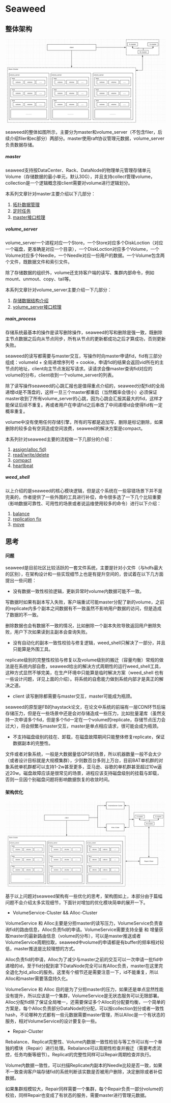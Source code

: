 # Seaweed

## 整体架构

<img src="../../images/seaweed_arch.png" alt="seaweed_arch" style="zoom:50%;" />

seaweed的整体如图所示，主要分为master和volume_server（不包含filer，后续介绍filer和ec部分）两部分。master使用raft协议管理元数据，volume_server负责数据存储。

##### master

seaweed支持按DataCenter、Rack、DataNode的物理单元管理存储单元Volume（存储数据的最小单元，默认30G），并且支持collect管理volume，collection是一个逻辑概念按client需要对volume进行逻辑划分。

本系列文章针对master主要介绍以下几部分：

1. [拓扑数据管理](https://github.com/joeylichang/joeylichang.github.io/blob/master/src/seaweed/master/tupo/tupo.md)
2. [定时任务](https://github.com/joeylichang/joeylichang.github.io/blob/master/src/seaweed/master/collect_full_and_garbage.md)
3. [master接口梳理](https://github.com/joeylichang/joeylichang.github.io/blob/master/src/seaweed/master/master_interface.md)



##### volume_server

volume_server一个进程对应一个Store，一个Store对应多个DiskLoction（对应一个磁盘，更准确是对应一个目录），一个DiskLoction对应多个Volume，一个Volume对应多个Needle，一个Needle对应一份用户的数据。一个Volume包含两个文件，既数据文件和索引文件。

除了存储数据的组织外，volume还支持客户端的读写、集群内部命令，例如mount、unmout、copy、tail等。

本系列文章针对volume_server主要介绍一下几部分：

1. [存储数据结构介绍](https://github.com/joeylichang/joeylichang.github.io/blob/master/src/seaweed/volume_server/data_type/organization.md)
2. [volume_server接口梳理](https://github.com/joeylichang/joeylichang.github.io/blob/master/src/seaweed/volume_server/volume_interface.md)



##### main_process

存储系统最基本的操作是读写删除操作，seaweed的写和删除是强一致，既删除主节点数据之后向从节点同步，所有从节点的更新都成功之后才算成功，否则更新失败。

seaweed的读写都需要与master交互，写操作时向master申请fid，fid有三部分组成：volumeId + 全局递增序列号 + cookie，申请fid的结果会返回vid所在的主节点的地址，client向主节点发起写请求。读请求会像master查询fid对应的volume的分布，client收到一个volume_server的列表。

除了读写操作seaweed的心跳汇报也是值得重点介绍的，seaweed分配fid的全局递增id是不落盘的，这样一旦三个master都重启（当然概率会很小）必须保证master收到了所有volume_server的心跳，因为心跳会汇报其最大的fid，这样才能保证后续不重复。再或者用户在申请fid之后串改了中间递增id会使得fid有一定概率重复。

volume中没有使用任何存储引擎，所有的写都是追加写，删除是标记删除，如果删除的较多会有空洞造成空间浪费，seaweed的解决方案是compact。

本系列针对seaweed主要的流程做一下几部分的介绍：

1. [assign(alloc fid)](https://github.com/joeylichang/joeylichang.github.io/blob/master/src/seaweed/main_process/assign.md)
2. [read/write/delete](https://github.com/joeylichang/joeylichang.github.io/blob/master/src/seaweed/main_process/write_read_del.md)
3. [compact](https://github.com/joeylichang/joeylichang.github.io/blob/master/src/seaweed/main_process/compact.md)
4. [heartbeat](https://github.com/joeylichang/joeylichang.github.io/blob/master/src/seaweed/main_process/heart_beat.md)



##### weed_shell

以上介绍的是seaweed的核心模块逻辑，但是这个系统在一些容错场景下并不是完美的，作者提供了一些外围的工具进行补偿，命令很多选了一下几个比较重要（影响数据可靠性、可用性的场景或者说运维使用较多的命令）进行以下介绍：

1. [balance](https://github.com/joeylichang/joeylichang.github.io/blob/master/src/seaweed/weed_shell/balance.md)
2. [replication fix](https://github.com/joeylichang/joeylichang.github.io/blob/master/src/seaweed/weed_shell/fix_replication.md)
3. [move](https://github.com/joeylichang/joeylichang.github.io/blob/master/src/seaweed/weed_shell/move.md)



## 思考

#### 问题

seaweed是目前社区比较活跃的一套文件系统，主要是针对小文件（与hdfs最大的区别），在架构设计和一些实现细节上也是有提升空间的，尝试着在以下几方面提出一些问题：

* 没有数据一致性校验逻辑，更新异常时volume内数据可能不一致。

写数据时如果有副本写入失败，客户端重试可能master分配了新的volume，之前的replicate内多个副本之间数据有不一致虽然不影响用户数据的访问，但是造成了数据的不一致。

删除数据也会有数据不一致的情况，比如删除一个副本失败导致返回用户删除失败，用户下次如果读到主副本会查询失败。



* 没有自动化的副本一致性校验与修复逻辑，weed_shell只解决了一部分，并且只能算是外围工具。

replicate级别的完整性校验与修复以及volume级别的搬迁（容量均衡）常规的做法是在系统内部自愈，seaweed给出的解决方式周期性的运行weed_shell工具，这种方式显然不够完美，在生产环境中只能算是临时解决方案（weed_shell 也有一些设计问题，详见上面的介绍）。将系统的自愈能力做到系统内部才是真正的解决之道。



* client 读写删除都需要与master交互，master可能成为瓶颈。

seaweed的原型是FB的haystack论文，在论文中系统的前端有一层CDN环节后端存储压力，但是在一些场景中还是会对存储造成一些压力，比如批量灌库（虽然支持一次申请多个fid，但是多个fid一定在一个volume的replicate，存储节点压力会过大），将会频繁与master交互，master是单点相应请求，很可能会成为瓶颈。



* 不支持磁盘级别的挂在、卸载，在磁盘故障期间只能整体修复replicate，保证数据副本的完整性。

文件或者对象系统，一般是大数据量低QPS的场景，所以机器数量一般不会太少（或者设计目标就是大规模集群），少则数百台多则上万台，目前BAT单机群的对象系统单机群都可以支持1-2w甚至更多，亚马逊、谷歌的单机群甚至超过10w逼近20w。磁盘故障应该是很常见的场景，进程应该支持磁盘级别的挂载与卸载，否则一旦因个别磁盘问题将影响数据恢复的收敛时间。



#### 架构优化

<img src="../../images/seaweed_arch_opt.png" alt="seaweed_arch_opt" style="zoom:50%;" />

基于以上问题对seaweed架构有一些优化的思考，架构图如上，本部分由于篇幅问题不会介绍太多实现细节，下面针对增加的优化模块简单的展开一下。



* VolumeService-Cluster && Alloc-Cluster

VolumeService 和 Alloc主要是分担master的读写压力，VolumeService负责查询fid的路由信息，Alloc负责fid的申请。VolumeService需要支持全量 和 增量获取master的最新路由信息（volume的分布），可以是master推送或者VolumeService周期拉取，seaweed中volume的申请都是有buffer的频率相对较低，master推送是比较理想的方式。

Alloc负责fid的申请，Alloc为了减少与master之前的交互可以一次申请一批fid中递增的id，至于fid分配到拿下DataNode完全可以有Alloc负责，master在这里完全退化为id_alloc的服务。这里有个细节还是需要注意一下，id不能重复，所以Alloc和master需要落盘持久化。

VolumeService 和 Alloc 目的是为了分担master的压力，如果还是单点显然性能没有提升，所以应该是一个集群，VolumeService是无状态服务可以无限部署。Alloc分配fid除了保证全局唯一，还需要保证多个Alloc的分配要均衡，一个简单的方案是，每个Alloc负责部分DataNode的分配，可以按collection划分或者一致性hash，不论哪种方式都有一些元数据需要master管理，所以Alloc是一个有状态的服务，相对VolumeService的设计要复杂一些。



* Repair-Cluster

Rebalance、Replicat完整性、Volume内数据一致性检验与等工作可以有一个单独的模块（Repair）进行处理。Rebalance可以周期性检查并搬迁（需要考虑流控，任务均衡等细节）。Replicat的完整性同样可以Repair周期检查并执行。

Volume内数据一致性，可以扫描Replicate内副本的Needle比较是否一致，如果不一致查询客户端存储fid的系统判断该实数是否被用户删除，决定删除或者补偿数据。

如果集群规模较大，Repair同样需要一个集群，每个Repair负责一部分volume的校验，同样Repair也变成了有状态的服务，需要master进行管理元数据。
